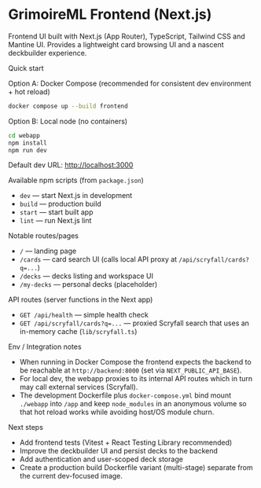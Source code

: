 # GrimoireML Frontend (Next.js)

Frontend UI built with Next.js (App Router), TypeScript, Tailwind CSS and Mantine UI. Provides a lightweight card browsing UI and a nascent deckbuilder experience.

Quick start

Option A: Docker Compose (recommended for consistent dev environment + hot reload)

```bash
docker compose up --build frontend
```

Option B: Local node (no containers)

```bash
cd webapp
npm install
npm run dev
```

Default dev URL: <http://localhost:3000>

Available npm scripts (from `package.json`)

- `dev` — start Next.js in development
- `build` — production build
- `start` — start built app
- `lint` — run Next.js lint

Notable routes/pages

- `/` — landing page
- `/cards` — card search UI (calls local API proxy at `/api/scryfall/cards?q=...`)
- `/decks` — decks listing and workspace UI
- `/my-decks` — personal decks (placeholder)

API routes (server functions in the Next app)

- `GET /api/health` — simple health check
- `GET /api/scryfall/cards?q=...` — proxied Scryfall search that uses an in-memory cache (`lib/scryfall.ts`)

Env / Integration notes

- When running in Docker Compose the frontend expects the backend to be reachable at `http://backend:8000` (set via `NEXT_PUBLIC_API_BASE`).
- For local dev, the webapp proxies to its internal API routes which in turn may call external services (Scryfall).
- The development Dockerfile plus `docker-compose.yml` bind mount `./webapp` into `/app` and keep `node_modules` in an anonymous volume so that hot reload works while avoiding host/OS module churn.

Next steps

- Add frontend tests (Vitest + React Testing Library recommended)
- Improve the deckbuilder UI and persist decks to the backend
- Add authentication and user-scoped deck storage
- Create a production build Dockerfile variant (multi-stage) separate from the current dev-focused image.
